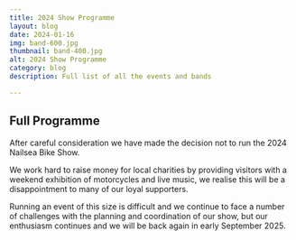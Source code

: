 ```yaml
---
title: 2024 Show Programme
layout: blog
date: 2024-01-16
img: band-600.jpg
thumbnail: band-400.jpg
alt: 2024 Show Programme
category: blog
description: Full list of all the events and bands

---
```


## Full Programme

After careful consideration we have made the decision not to run the 2024 Nailsea Bike Show.

We work hard to raise money for local charities by providing visitors with a weekend exhibition of motorcycles and live music, we realise this will be a disappointment to many of our loyal supporters.

Running an event of this size is difficult and we continue to face a number of challenges with the planning and coordination of our show, but our enthusiasm continues and we will be back again in early September 2025.
